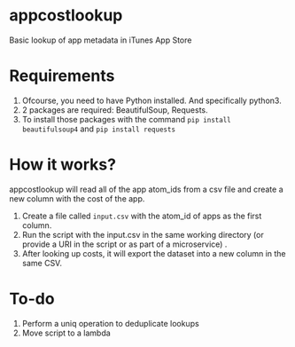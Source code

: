 # appcostlookup
Basic lookup of app metadata in iTunes App Store


# Requirements
1. Ofcourse, you need to have Python installed. And specifically python3.
2. 2 packages are required: BeautifulSoup, Requests.
3. To install those packages with the command `pip install beautifulsoup4` and `pip install requests`


# How it works?
appcostlookup will read all of the app atom_ids from a csv file and create a new column with the cost of the app.
1. Create a file called `input.csv` with the atom_id of apps as the first column. 
2. Run the script with the input.csv in the same working directory (or provide a URI in the script or as part of a microservice) .
3. After looking up costs, it will export the dataset into a new column in the same CSV.


# To-do
1. Perform a uniq operation to deduplicate lookups
2. Move script to a lambda
